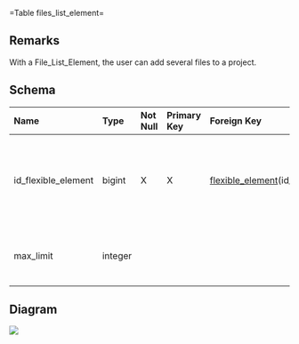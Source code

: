 ﻿=Table files\_list\_element=
## Remarks ##
With a File\_List\_Element, the user can add several files to a project.

## Schema ##
| **Name** | **Type** | **Not Null** | **Primary Key** | **Foreign Key** | **Remarks** |
|:---------|:---------|:-------------|:----------------|:----------------|:------------|
| id\_flexible\_element | bigint   | X            | X               | [flexible\_element](flexible_element.md)(id\_flexible\_element) | This is the primary key of the table and also a foreign key on the table flexible\_element which is its parent table. |
| max\_limit | integer  |              |                 |                 | A limit can be placed so the user can’t add much files than this limit. |

## Diagram ##
<img src='http://www.sigmah.org/svg_load.php?file=http://sigma-h.googlecode.com/svn/wiki/diagrams/files_list_element.svg' />
